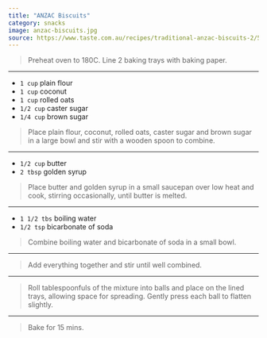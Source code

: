 ```yaml
---
title: "ANZAC Biscuits"
category: snacks
image: anzac-biscuits.jpg
source: https://www.taste.com.au/recipes/traditional-anzac-biscuits-2/5229a179-7755-46ab-925a-fd55081833d8
---
```



> Preheat oven to 180C. Line 2 baking trays with baking paper.

---

* `1 cup` plain flour
* `1 cup` coconut
* `1 cup` rolled oats
* `1/2 cup` caster sugar
* `1/4 cup` brown sugar

> Place plain flour, coconut, rolled oats, caster sugar and brown sugar in a large bowl and stir with a wooden spoon to combine.

---

* `1/2 cup` butter
* `2 tbsp` golden syrup

> Place butter and golden syrup in a small saucepan over low heat and cook, stirring occasionally, until butter is melted.

---

* `1 1/2 tbs` boiling water
* `1/2 tsp` bicarbonate of soda

> Combine boiling water and bicarbonate of soda in a small bowl.

---

> Add everything together and stir until well combined.

---

> Roll tablespoonfuls of the mixture into balls and place on the lined trays, allowing space for spreading. Gently press each ball to flatten slightly.

---

> Bake for 15 mins.

